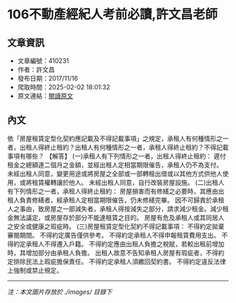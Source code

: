 # 106不動產經紀人考前必讀,許文昌老師

## 文章資訊
- 文章編號：410231
- 作者：許文昌
- 發布日期：2017/11/16
- 爬取時間：2025-02-02 18:01:32
- 原文連結：[閱讀原文](https://real-estate.get.com.tw/Columns/detail.aspx?no=410231)

## 內文
依「房屋租賃定型化契約應記載及不得記載事項」之規定，承租人有何種情形之一者，出租人得終止租約？出租人有何種情形之一者，承租人得終止租約？不得記載事項有哪些？
【解答】
(一)承租人有下列情形之一者，出租人得終止租約：
遲付租金之總額達二個月之金額，並經出租人定相當期限催告，承租人仍不為支付。
未經出租人同意，變更用途或將房屋之全部或一部轉租出借或以其他方式供他人使用，或將租賃權轉讓於他人。
未經出租人同意，自行改裝房屋設施。
(二)出租人有下列情形之一者，承租人得終止租約：
房屋損害而有修繕之必要時，其應由出租人負責修繕者，經承租人定相當期限催告，仍未修繕完畢。
因不可歸責於承租人之事由，致房屋之一部減失者，承租人得按減失之部分，請求減少租金。減少租金無法議定，或房屋存於部分不能達租賃之目的。
房屋有危及承租人或其同居人之安全或健康之瑕疵時。
(三)房屋租賃定型化契約不得記載事項：
不得約定拋棄審閱期間。
不得約定廣告僅供參考。
不得約定承租人不得申報租賃費用支出。
不得約定承租人不得遷入戶籍。
不得約定應由出租人負擔之稅賦，若較出租前增加時，其增加部分由承租人負擔。
出租人故意不告知承租人房屋有瑕疵者，不得約定排除民法上瑕疵擔保責任。
不得約定承租人須繳回契約書。
不得約定違反法律上強制或禁止規定。

---
*注：本文圖片存放於 ./images/ 目錄下*
